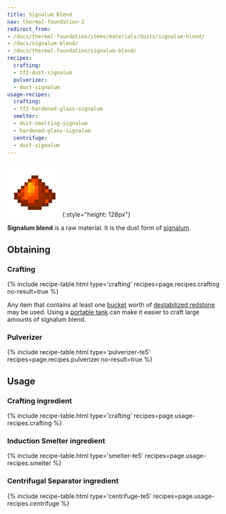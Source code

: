 ```yaml
---
title: Signalum Blend
nav: thermal-foundation-2
redirect_from:
- /docs/thermal-foundation/items/materials/dusts/signalum-blend/
- /docs/signalum-blend/
- /docs/thermal-foundation/signalum-blend/
recipes:
  crafting:
  - tf2-dust-signalum
  pulverizer:
  - dust-signalum
usage-recipes:
  crafting:
  - tf2-hardened-glass-signalum
  smelter:
  - dust-smelting-signalum
  - hardened-glass-signalum
  centrifuge:
  - dust-signalum
---
```


![Signalum blend](/assets/images/thermal-foundation/dust-signalum.png){:style="height: 128px"}


**Signalum blend** is a raw material. It is the dust form of
[signalum](/docs/thermal-foundation-2/signalum-ingot/).


Obtaining
---------

### Crafting
{% include recipe-table.html type='crafting' recipes=page.recipes.crafting no-result=true %}

Any item that contains at least one
[bucket](https://minecraft.gamepedia.com/Bucket) worth of [destabilized
redstone](/docs/thermal-foundation-2/destabilized-redstone/) may be used. Using a [portable
tank](/docs/thermal-expansion/portable-tank/) can make it easier to craft large amounts of
signalum blend.

### Pulverizer
{% include recipe-table.html type='pulverizer-te5' recipes=page.recipes.pulverizer no-result=true %}


Usage
-----

### Crafting ingredient
{% include recipe-table.html type='crafting' recipes=page.usage-recipes.crafting %}

### Induction Smelter ingredient
{% include recipe-table.html type='smelter-te5' recipes=page.usage-recipes.smelter %}

### Centrifugal Separator ingredient
{% include recipe-table.html type='centrifuge-te5' recipes=page.usage-recipes.centrifuge %}

